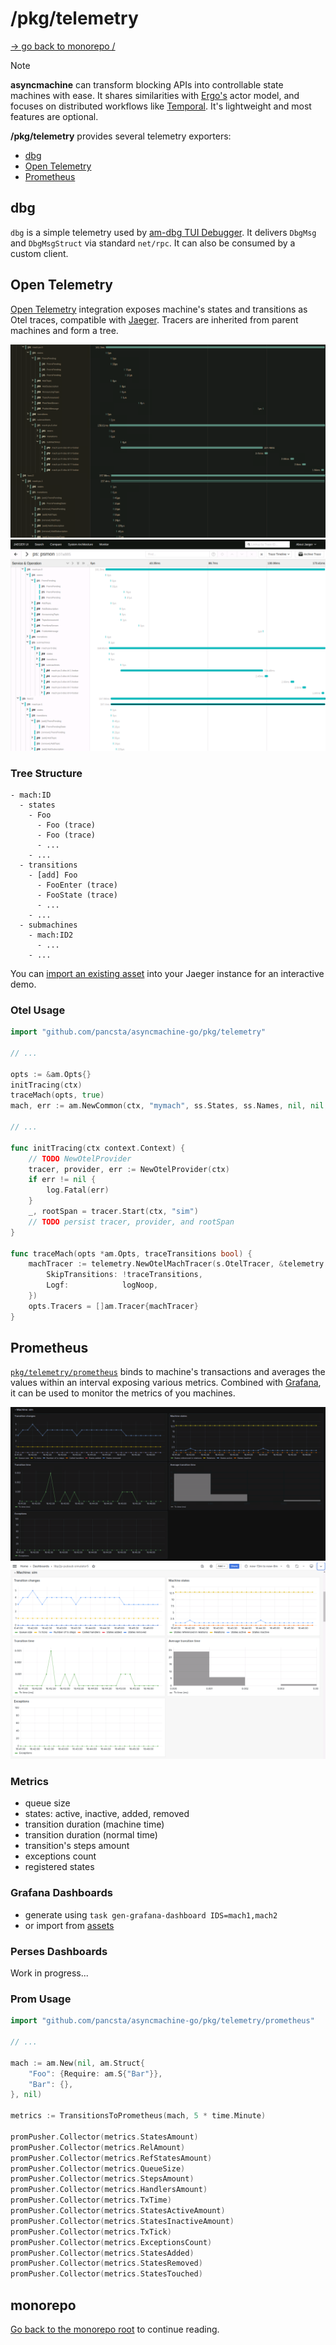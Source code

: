 # /pkg/telemetry

[-> go back to monorepo /](/README.md)

> [!NOTE]
> **asyncmachine** can transform blocking APIs into controllable state machines with ease. It shares similarities with
> [Ergo's](https://github.com/ergo-services/ergo) actor model, and focuses on distributed workflows like [Temporal](https://github.com/temporalio/temporal).
> It's lightweight and most features are optional.

**/pkg/telemetry** provides several telemetry exporters:

- [dbg](#dbg)
- [Open Telemetry](#open-telemetry)
- [Prometheus](#prometheus)

## dbg

`dbg` is a simple telemetry used by [am-dbg TUI Debugger](/tools/cmd/am-dbg).
It delivers `DbgMsg` and `DbgMsgStruct` via standard `net/rpc`. It can also be consumed by a custom client.

## Open Telemetry

[Open Telemetry](https://opentelemetry.io/) integration exposes machine's states and transitions as Otel traces,
compatible with [Jaeger](https://www.jaegertracing.io/). Tracers are inherited from parent machines and form a tree.

![Prometheus Grafana](/assets/otel-jaeger.dark.png#gh-dark-mode-only)
![Prometheus Grafana](/assets/otel-jaeger.light.png#gh-light-mode-only)

### Tree Structure

```text
- mach:ID
  - states
    - Foo
      - Foo (trace)
      - Foo (trace)
      - ...
    - ...
  - transitions
    - [add] Foo
      - FooEnter (trace)
      - FooState (trace)
      - ...
    - ...
  - submachines
    - mach:ID2
      - ...
    - ...
```

You can [import an existing asset](/assets/bench-jaeger-3h-10m.traces.json) into your Jaeger instance for an interactive
demo.

### Otel Usage

```go
import "github.com/pancsta/asyncmachine-go/pkg/telemetry"

// ...

opts := &am.Opts{}
initTracing(ctx)
traceMach(opts, true)
mach, err := am.NewCommon(ctx, "mymach", ss.States, ss.Names, nil, nil, opts)

// ...

func initTracing(ctx context.Context) {
    // TODO NewOtelProvider
    tracer, provider, err := NewOtelProvider(ctx)
    if err != nil {
        log.Fatal(err)
    }
    _, rootSpan = tracer.Start(ctx, "sim")
    // TODO persist tracer, provider, and rootSpan
}

func traceMach(opts *am.Opts, traceTransitions bool) {
    machTracer := telemetry.NewOtelMachTracer(s.OtelTracer, &telemetry.OtelMachTracerOpts{
        SkipTransitions: !traceTransitions,
        Logf:            logNoop,
    })
    opts.Tracers = []am.Tracer{machTracer}
}
```

## Prometheus

[`pkg/telemetry/prometheus`](/pkg/telemetry/prometheus) binds to machine's transactions and averages the values within
an interval exposing various metrics. Combined with [Grafana](https://grafana.com/), it can be used to monitor the
metrics of you machines.

![Prometheus Grafana](/assets/prometheus-grafana.dark.png#gh-dark-mode-only)
![Prometheus Grafana](/assets/prometheus-grafana.light.png#gh-light-mode-only)

### Metrics

- queue size
- states: active, inactive, added, removed
- transition duration (machine time)
- transition duration (normal time)
- transition's steps amount
- exceptions count
- registered states

### Grafana Dashboards

- generate using `task gen-grafana-dashboard IDS=mach1,mach2`
- or import from [assets](/assets/grafana-mach-sim,sim-p1.json)

### Perses Dashboards

Work in progress...

### Prom Usage

```go
import "github.com/pancsta/asyncmachine-go/pkg/telemetry/prometheus"

// ...

mach := am.New(nil, am.Struct{
    "Foo": {Require: am.S{"Bar"}},
    "Bar": {},
}, nil)

metrics := TransitionsToPrometheus(mach, 5 * time.Minute)

promPusher.Collector(metrics.StatesAmount)
promPusher.Collector(metrics.RelAmount)
promPusher.Collector(metrics.RefStatesAmount)
promPusher.Collector(metrics.QueueSize)
promPusher.Collector(metrics.StepsAmount)
promPusher.Collector(metrics.HandlersAmount)
promPusher.Collector(metrics.TxTime)
promPusher.Collector(metrics.StatesActiveAmount)
promPusher.Collector(metrics.StatesInactiveAmount)
promPusher.Collector(metrics.TxTick)
promPusher.Collector(metrics.ExceptionsCount)
promPusher.Collector(metrics.StatesAdded)
promPusher.Collector(metrics.StatesRemoved)
promPusher.Collector(metrics.StatesTouched)
```

## monorepo

[Go back to the monorepo root](/README.md) to continue reading.
